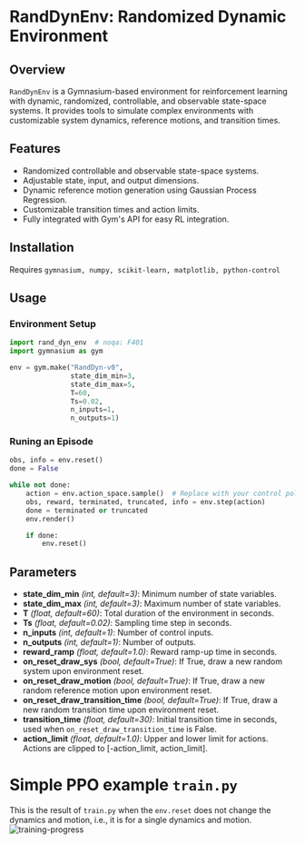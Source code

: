 # RandDynEnv: Randomized Dynamic Environment

## Overview

`RandDynEnv` is a Gymnasium-based environment for reinforcement learning with dynamic, randomized, controllable, and observable state-space systems. It provides tools to simulate complex environments with customizable system dynamics, reference motions, and transition times.

## Features

- Randomized controllable and observable state-space systems.
- Adjustable state, input, and output dimensions.
- Dynamic reference motion generation using Gaussian Process Regression.
- Customizable transition times and action limits.
- Fully integrated with Gym's API for easy RL integration.

## Installation

Requires `gymnasium, numpy, scikit-learn, matplotlib, python-control`

## Usage

### Environment Setup
```python
import rand_dyn_env  # noqa: F401
import gymnasium as gym

env = gym.make("RandDyn-v0", 
               state_dim_min=3, 
               state_dim_max=5, 
               T=60, 
               Ts=0.02, 
               n_inputs=1, 
               n_outputs=1)
```

### Runing an Episode
```python
obs, info = env.reset()
done = False

while not done:
    action = env.action_space.sample()  # Replace with your control policy
    obs, reward, terminated, truncated, info = env.step(action)
    done = terminated or truncated
    env.render()

    if done:
        env.reset()
```

## Parameters
- **state_dim_min** *(int, default=3)*: Minimum number of state variables.  
- **state_dim_max** *(int, default=3)*: Maximum number of state variables.  
- **T** *(float, default=60)*: Total duration of the environment in seconds.  
- **Ts** *(float, default=0.02)*: Sampling time step in seconds.  
- **n_inputs** *(int, default=1)*: Number of control inputs.  
- **n_outputs** *(int, default=1)*: Number of outputs.  
- **reward_ramp** *(float, default=1.0)*: Reward ramp-up time in seconds.  
- **on_reset_draw_sys** *(bool, default=True)*: If True, draw a new random system upon environment reset.  
- **on_reset_draw_motion** *(bool, default=True)*: If True, draw a new random reference motion upon environment reset.  
- **on_reset_draw_transition_time** *(bool, default=True)*: If True, draw a new random transition time upon environment reset.  
- **transition_time** *(float, default=30)*: Initial transition time in seconds, used when `on_reset_draw_transition_time` is False.  
- **action_limit** *(float, default=1.0)*: Upper and lower limit for actions. Actions are clipped to [-action_limit, action_limit].  

# Simple PPO example `train.py`
This is the result of `train.py` when the `env.reset` does not change the dynamics and motion, i.e., it is for a single dynamics and motion.
![training-progress](assets/video.gif)
